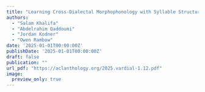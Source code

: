 ```yaml
---
title: "Learning Cross-Dialectal Morphophonology with Syllable Structure Constraints"
authors:
  - "Salam Khalifa"
  - "Abdelrahim Qaddoumi"
  - "Jordan Kodner"
  - "Owen Rambow"
date: '2025-01-01T00:00:00Z'
publishDate: '2025-01-01T00:00:00Z'
draft: false
publication: ""
url_pdf: "https://aclanthology.org/2025.vardial-1.12.pdf"
image:
  preview_only: true
---
```

